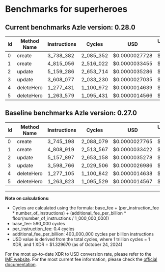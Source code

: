 # Benchmarks for superheroes

## Current benchmarks Azle version: 0.28.0

| Id  | Method Name | Instructions | Cycles    | USD           | USD/Million Calls | Change                            |
| --- | ----------- | ------------ | --------- | ------------- | ----------------- | --------------------------------- |
| 0   | create      | 3_738_382    | 2_085_352 | $0.0000027728 | $2.77             | <font color="green">-6_816</font> |
| 1   | create      | 4_815_056    | 2_516_022 | $0.0000033455 | $3.34             | <font color="red">+6_137</font>   |
| 2   | update      | 5_159_286    | 2_653_714 | $0.0000035286 | $3.52             | <font color="red">+1_389</font>   |
| 3   | update      | 3_608_077    | 2_033_230 | $0.0000027035 | $2.70             | <font color="red">+9_311</font>   |
| 4   | deleteHero  | 1_277_431    | 1_100_972 | $0.0000014639 | $1.46             | <font color="red">+326</font>     |
| 5   | deleteHero  | 1_263_579    | 1_095_431 | $0.0000014566 | $1.45             | <font color="green">-244</font>   |

## Baseline benchmarks Azle version: 0.27.0

| Id  | Method Name | Instructions | Cycles    | USD           | USD/Million Calls |
| --- | ----------- | ------------ | --------- | ------------- | ----------------- |
| 0   | create      | 3_745_198    | 2_088_079 | $0.0000027765 | $2.77             |
| 1   | create      | 4_808_919    | 2_513_567 | $0.0000033422 | $3.34             |
| 2   | update      | 5_157_897    | 2_653_158 | $0.0000035278 | $3.52             |
| 3   | update      | 3_598_766    | 2_029_506 | $0.0000026986 | $2.69             |
| 4   | deleteHero  | 1_277_105    | 1_100_842 | $0.0000014638 | $1.46             |
| 5   | deleteHero  | 1_263_823    | 1_095_529 | $0.0000014567 | $1.45             |

---

**Note on calculations:**

- Cycles are calculated using the formula: base_fee + (per_instruction_fee \* number_of_instructions) + (additional_fee_per_billion \* floor(number_of_instructions / 1_000_000_000))
- base_fee: 590_000 cycles
- per_instruction_fee: 0.4 cycles
- additional_fee_per_billion: 400_000_000 cycles per billion instructions
- USD value is derived from the total cycles, where 1 trillion cycles = 1 XDR, and 1 XDR = $1.329670 (as of October 24, 2024)

For the most up-to-date XDR to USD conversion rate, please refer to the [IMF website](https://www.imf.org/external/np/fin/data/rms_sdrv.aspx).
For the most current fee information, please check the [official documentation](https://internetcomputer.org/docs/current/developer-docs/gas-cost#execution).
